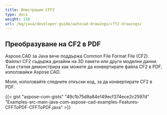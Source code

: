 ```yaml
---
title: Илюстрации CFF2
type: docs
weight: 110
url: /bg/java/developer-guide/autocad-drawings/cff2-drawings/
---
```


## **Преобразуване на CF2 в PDF**

Aspose.CAD за Java вече поддържа Common File Format File (CF2). Файлът CF2 съдържа дизайни на 3D пакети или други моделни данни. Тази статия демонстрира как можете да конвертирате файла CF2 в PDF, използвайки Aspose.CAD.

Моля, използвайте следните откъски код, за да конвертирате CF2 в PDF.

{{< gist "aspose-com-gists" "49c1b75d9a84e149ecf374ece2c2597d" "Examples-src-main-java-com-aspose-cad-examples-Features-CFFToPDF-CFFToPDF.java" >}}

